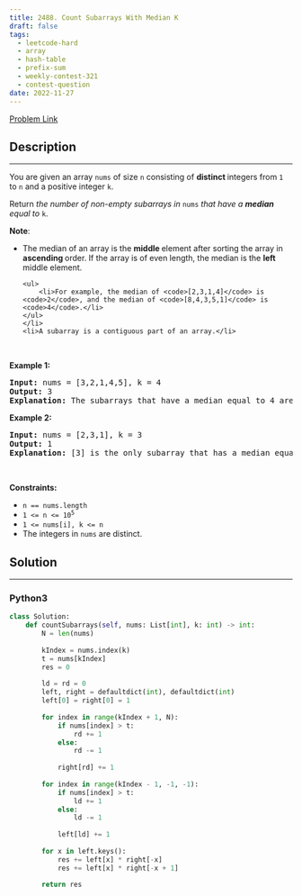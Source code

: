 ```yaml
---
title: 2488. Count Subarrays With Median K
draft: false
tags: 
  - leetcode-hard
  - array
  - hash-table
  - prefix-sum
  - weekly-contest-321
  - contest-question
date: 2022-11-27
---
```


[Problem Link](https://leetcode.com/problems/count-subarrays-with-median-k/)

## Description

---
<p>You are given an array <code>nums</code> of size <code>n</code> consisting of <strong>distinct </strong>integers from <code>1</code> to <code>n</code> and a positive integer <code>k</code>.</p>

<p>Return <em>the number of non-empty subarrays in </em><code>nums</code><em> that have a <strong>median</strong> equal to </em><code>k</code>.</p>

<p><strong>Note</strong>:</p>

<ul>
	<li>The median of an array is the <strong>middle </strong>element after sorting the array in <strong>ascending </strong>order. If the array is of even length, the median is the <strong>left </strong>middle element.

	<ul>
		<li>For example, the median of <code>[2,3,1,4]</code> is <code>2</code>, and the median of <code>[8,4,3,5,1]</code> is <code>4</code>.</li>
	</ul>
	</li>
	<li>A subarray is a contiguous part of an array.</li>
</ul>

<p>&nbsp;</p>
<p><strong class="example">Example 1:</strong></p>

<pre>
<strong>Input:</strong> nums = [3,2,1,4,5], k = 4
<strong>Output:</strong> 3
<strong>Explanation:</strong> The subarrays that have a median equal to 4 are: [4], [4,5] and [1,4,5].
</pre>

<p><strong class="example">Example 2:</strong></p>

<pre>
<strong>Input:</strong> nums = [2,3,1], k = 3
<strong>Output:</strong> 1
<strong>Explanation:</strong> [3] is the only subarray that has a median equal to 3.
</pre>

<p>&nbsp;</p>
<p><strong>Constraints:</strong></p>

<ul>
	<li><code>n == nums.length</code></li>
	<li><code>1 &lt;= n &lt;= 10<sup>5</sup></code></li>
	<li><code>1 &lt;= nums[i], k &lt;= n</code></li>
	<li>The integers in <code>nums</code> are distinct.</li>
</ul>


## Solution

---
### Python3
``` py title='count-subarrays-with-median-k'
class Solution:
    def countSubarrays(self, nums: List[int], k: int) -> int:
        N = len(nums)
        
        kIndex = nums.index(k)
        t = nums[kIndex]
        res = 0
        
        ld = rd = 0
        left, right = defaultdict(int), defaultdict(int)
        left[0] = right[0] = 1
        
        for index in range(kIndex + 1, N):
            if nums[index] > t:
                rd += 1
            else:
                rd -= 1
            
            right[rd] += 1
        
        for index in range(kIndex - 1, -1, -1):
            if nums[index] > t:
                ld += 1
            else:
                ld -= 1
            
            left[ld] += 1
        
        for x in left.keys():
            res += left[x] * right[-x]
            res += left[x] * right[-x + 1]

        return res
                
            
```

